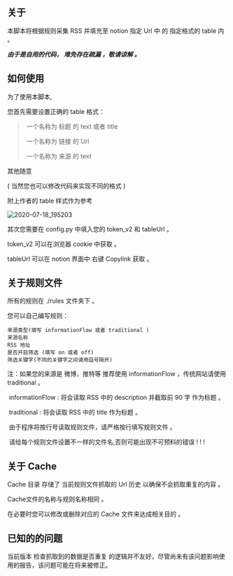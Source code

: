 ## 关于 

本脚本将根据规则采集 RSS 并填充至 notion 指定 Url 中 的 指定格式的 table 内 。



***由于是自用的代码， 难免存在疏漏 ，敬请谅解 。***



## 如何使用

为了使用本脚本,

您首先需要设置正确的 table 格式：

> ​	一个名称为 标题 的 text 或者 title
>
> ​	一个名称为 链接 的 Url
>
> ​	一个名称为 来源 的 text

其他随意

( 当然您也可以修改代码来实现不同的格式 )

附上作者的 table 样式作为参考





![2020-07-18_195203](https://pic.90wish.ru/2020/07/21/5f16d9c56c851.png)



其次您需要在 config.py 中填入您的 token_v2 和 tableUrl 。

token_v2 可以在浏览器 cookie 中获取 。

tableUrl 可以在 notion 界面中 右键 Copylink 获取 。





## 关于规则文件

所有的规则在 ./rules 文件夹下 。 

您可以自己编写规则：

```
来源类型(填写 informationFlow 或者 traditional )
来源名称
RSS 地址
是否开启筛选 (填写 on 或者 off)
筛选关键字(不同的关键字之间请用逗号隔开)
```

注：如果您的来源是 微博，推特等 推荐使用 informationFlow ，传统网站请使用 traditional 。

​		informationFlow : 将会读取 RSS 中的 description 并截取前 90 字 作为标题 。

​		traditional : 将会读取 RSS 中的 title 作为标题 。

​		由于程序将按行号读取规则文件，请严格按行填写规则文件 。

​		请给每个规则文件设置不一样的文件名,否则可能出现不可预料的错误 ! ! !



## 关于 Cache

Cache 目录 存储了 当前规则文件抓取的 Url 历史 以确保不会抓取重复的内容 。

Cache文件的名称与规则名称相同 。

在必要时您可以修改或删除对应的 Cache 文件来达成相关目的 。



## 已知的的问题

当前版本 检查抓取到的数据是否重复 的逻辑并不友好，尽管尚未有该问题影响使用的报告，该问题可能在将来被修正。